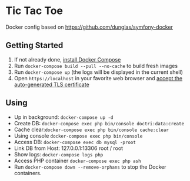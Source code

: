 # Tic Tac Toe 

Docker config based on https://github.com/dunglas/symfony-docker

## Getting Started

1. If not already done, [install Docker Compose](https://docs.docker.com/compose/install/)
2. Run `docker-compose build --pull --no-cache` to build fresh images
3. Run `docker-compose up` (the logs will be displayed in the current shell)
4. Open `https://localhost` in your favorite web browser and [accept the auto-generated TLS certificate](https://stackoverflow.com/a/15076602/1352334)


## Using

- Up in background: `docker-compose up -d`
- Create DB: `docker-compose exec php bin/console doctri:data:create`
- Cache clear:`docker-compose exec php bin/console cache:clear`
- Using console `docker-compose exec php bin/console`
- Access DB: `docker-compose exec db mysql -proot`
- Link DB from Host: 127.0.0.1:13306  root / root
- Show logs: `docker-compose logs php`
- Access PHP container `docker-compose exec php ash`
- Run `docker-compose down --remove-orphans` to stop the Docker containers.
